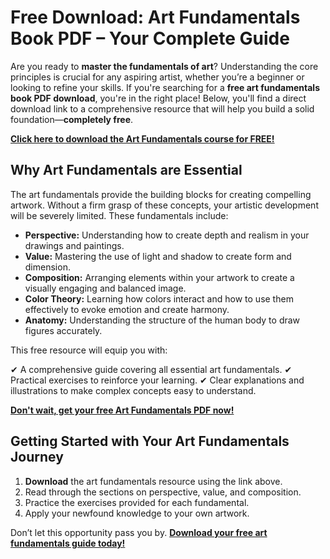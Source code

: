 # Free Download: Art Fundamentals Book PDF – Your Complete Guide

Are you ready to **master the fundamentals of art**? Understanding the core principles is crucial for any aspiring artist, whether you’re a beginner or looking to refine your skills. If you're searching for a **free art fundamentals book PDF download**, you're in the right place! Below, you'll find a direct download link to a comprehensive resource that will help you build a solid foundation—**completely free**.

[**Click here to download the Art Fundamentals course for FREE!**](https://udemywork.com/art-fundamentals-book-pdf)

## Why Art Fundamentals are Essential

The art fundamentals provide the building blocks for creating compelling artwork. Without a firm grasp of these concepts, your artistic development will be severely limited. These fundamentals include:

*   **Perspective:** Understanding how to create depth and realism in your drawings and paintings.
*   **Value:** Mastering the use of light and shadow to create form and dimension.
*   **Composition:** Arranging elements within your artwork to create a visually engaging and balanced image.
*   **Color Theory:** Learning how colors interact and how to use them effectively to evoke emotion and create harmony.
*   **Anatomy:** Understanding the structure of the human body to draw figures accurately.

This free resource will equip you with:

✔ A comprehensive guide covering all essential art fundamentals.
✔ Practical exercises to reinforce your learning.
✔ Clear explanations and illustrations to make complex concepts easy to understand.

[**Don't wait, get your free Art Fundamentals PDF now!**](https://udemywork.com/art-fundamentals-book-pdf)

## Getting Started with Your Art Fundamentals Journey

1.  **Download** the art fundamentals resource using the link above.
2.  Read through the sections on perspective, value, and composition.
3.  Practice the exercises provided for each fundamental.
4.  Apply your newfound knowledge to your own artwork.

Don’t let this opportunity pass you by. **[Download your free art fundamentals guide today!](https://udemywork.com/art-fundamentals-book-pdf)**
